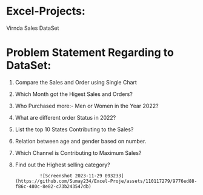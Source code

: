 # Excel-Projects:
Virnda Sales DataSet

# Problem Statement Regarding to DataSet:
1) Compare the Sales and Order using Single Chart
2) Which Month got the Higest Sales and Orders?
3) Who Purchased more:- Men or Women in the Year 2022?
4) What are different order Status in 2022?
5) List the top 10 States Contributing to the Sales?
6) Relation between age and gender based on number.
7) Which Channel is Contributing to Maximum Sales?
8) Find out the Highest selling category?					

			
								
				
				
				![Screenshot 2023-11-29 093233](https://github.com/Sumay234/Excel-Proje/assets/110117279/9776ed88-f86c-480c-8e82-c73b243547db)

				
				
				
				
				
				
				
				
				
				
				


				
				
				
				
				
				
				
				
				
				
				
				

